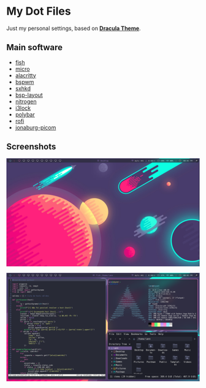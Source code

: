 # My Dot Files 

Just my personal settings, based on [**Dracula Theme**](https://draculatheme.com/).

## Main software
- [fish](https://github.com/fish-shell/fish-shell)
- [micro](https://github.com/zyedidia/micro)
- [alacritty](https://github.com/alacritty/alacritty)
- [bspwm](https://github.com/baskerville/bspwm)
- [sxhkd](https://github.com/baskerville/sxhkd)
- [bsp-layout](https://github.com/phenax/bsp-layout)
- [nitrogen](https://github.com/l3ib/nitrogen)
- [i3lock](https://github.com/i3/i3lock)
- [polybar](https://github.com/polybar/polybar)
- [rofi](https://github.com/davatorium/rofi)
- [jonaburg-picom](https://github.com/jonaburg/picom)

## Screenshots 
![](https://github.com/Iann-Zorkot/MyDotFiles/blob/master/desktop.png?raw=true)

![](https://github.com/Iann-Zorkot/MyDotFiles/blob/master/twm.png?raw=true)

